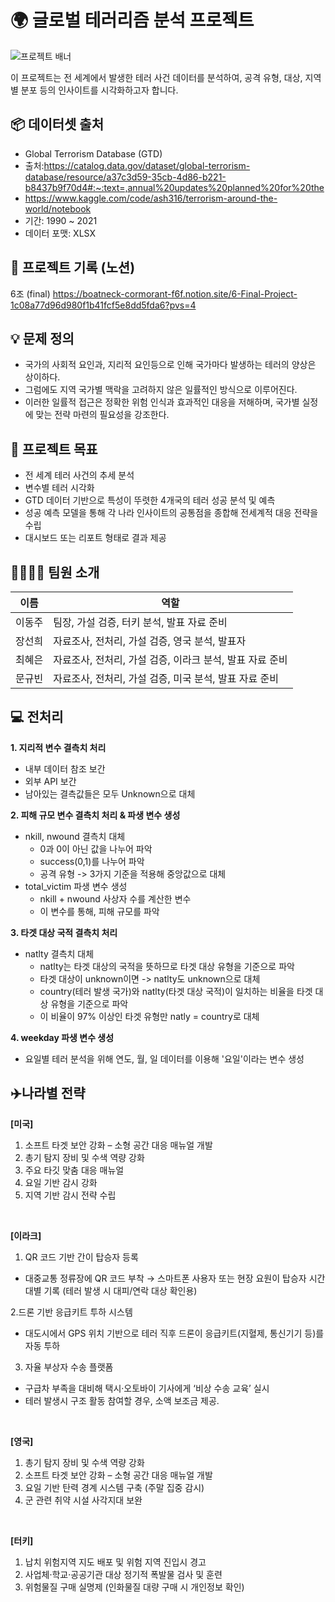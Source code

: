 # 🌍 글로벌 테러리즘 분석 프로젝트

![프로젝트 배너](https://i.pinimg.com/736x/b7/c7/fd/b7c7fdfd68e41c035569982893c90083.jpg)

이 프로젝트는 전 세계에서 발생한 테러 사건 데이터를 분석하여,
공격 유형, 대상, 지역별 분포 등의 인사이트를 시각화하고자 합니다.

## 📦 데이터셋 출처

- Global Terrorism Database (GTD)
- 출처:https://catalog.data.gov/dataset/global-terrorism-database/resource/a37c3d59-35cb-4d86-b221-b8437b9f70d4#:~:text=,annual%20updates%20planned%20for%20the
- https://www.kaggle.com/code/ash316/terrorism-around-the-world/notebook
- 기간: 1990 ~ 2021
- 데이터 포맷: XLSX

## 🧾 프로젝트 기록 (노션)

6조 (final)
https://boatneck-cormorant-f6f.notion.site/6-Final-Project-1c08a77d96d980f1b41fcf5e8dd5fda6?pvs=4

## 💡 문제 정의

- 국가의 사회적 요인과, 지리적 요인등으로 인해 국가마다 발생하는 테러의 양상은 상이하다.
- 그럼에도 지역 국가별 맥락을 고려하지 않은 일률적인 방식으로 이루어진다.
- 이러한 일률적 접근은 정확한 위험 인식과 효과적인 대응을 저해하며, 국가별 실정에 맞는 전략 마련의 필요성을 강조한다.

## 🎯 프로젝트 목표

- 전 세계 테러 사건의 추세 분석
- 변수별 테러 시각화
- GTD 데이터 기반으로 특성이 뚜렷한 4개국의 테러 성공 분석 및 예측
- 성공 예측 모델을 통해 각 나라 인사이트의 공통점을 종합해 전세계적 대응 전략을 수립
- 대시보드 또는 리포트 형태로 결과 제공

## 👨‍👩‍👧‍👦 팀원 소개

| 이름  | 역할           |
|-----|--------------|
| 이동주 | 팀장, 가설 검증, 터키 분석, 발표 자료 준비           |
| 장선희 | 자료조사, 전처리, 가설 검증, 영국 분석, 발표자  |
| 최혜은 | 자료조사, 전처리, 가설 검증, 이라크 분석, 발표 자료 준비  |
| 문규빈 | 자료조사, 전처리, 가설 검증, 미국 분석, 발표 자료 준비  |

## 💻 전처리

**1. 지리적 변수 결측치 처리**
- 내부 데이터 참조 보간
- 외부 API 보간
- 남아있는 결측값들은 모두 Unknown으로 대체
  
**2. 피해 규모 변수 결측치 처리 & 파생 변수 생성**
- nkill, nwound 결측치 대체
  - 0과 0이 아닌 값을 나누어 파악
  - success(0,1)를 나누어 파악
  - 공격 유형
-> 3가지 기준을 적용해 중앙값으로 대체
- total_victim 파생 변수 생성
  - nkill + nwound 사상자 수를 계산한 변수
  - 이 변수를 통해, 피해 규모를 파악
    
**3. 타겟 대상 국적 결측치 처리**
- natlty 결측치 대체
    - natlty는 타겟 대상의 국적을 뜻하므로 타겟 대상 유형을 기준으로 파악
    - 타겟 대상이 unknown이면 -> natlty도 unknown으로 대체
    - country(테러 발생 국가)와 natlty(타겟 대상 국적)이 일치하는 비율을 타겟 대상 유형을 기준으로 파악
    - 이 비율이 97% 이상인 타겟 유형만 natly = country로 대체
      
**4. weekday 파생 변수 생성**
- 요일별 테러 분석을 위해 연도, 월, 일 데이터를 이용해 '요일'이라는 변수 생성
 
## ✈️나라별 전략

**[미국]**
1. 소프트 타겟 보안 강화 – 소형 공간 대응 매뉴얼 개발
2. 총기 탐지 장비 및 수색 역량 강화
3. 주요 타깃 맞춤 대응 매뉴얼
4. 요일 기반 감시 강화
5. 지역 기반 감시 전략 수립

<br>

**[이라크]**
1. QR 코드 기반 간이 탑승자 등록
- 대중교통 정류장에 QR 코드 부착 → 스마트폰 사용자 또는 현장 요원이 탑승자 시간대별 기록 (테러 발생 시 대피/연락 대상 확인용)

2.드론 기반 응급키트 투하 시스템
- 대도시에서 GPS 위치 기반으로 테러 직후 드론이 응급키트(지혈제, 통신기기 등)를 자동 투하

3. 자율 부상자 수송 플랫폼
- 구급차 부족을 대비해 택시·오토바이 기사에게 ‘비상 수송 교육’ 실시
- 테러 발생시 구조 활동 참여할 경우, 소액 보조금 제공.

<br>

**[영국]**
1. 총기 탐지 장비 및 수색 역량 강화
2. 소프트 타겟 보안 강화 – 소형 공간 대응 매뉴얼 개발
3. 요일 기반 탄력 경계 시스템 구축 (주말 집중 감시)
4. 군 관련 취약 시설 사각지대 보완

<br>

**[터키]**
1. 납치 위험지역 지도 배포 및 위험 지역 진입시 경고
2. 사업체·학교·공공기관 대상 정기적 폭발물 검사 및 훈련
3. 위험물질 구매 실명제 (인화물질 대량 구매 시 개인정보 확인)

